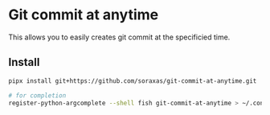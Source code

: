 # Git commit at anytime

This allows you to easily creates git commit at the specificied time.


## Install
```sh
pipx install git+https://github.com/soraxas/git-commit-at-anytime.git

# for completion
register-python-argcomplete --shell fish git-commit-at-anytime > ~/.config/fish/completions/git-commit-at-anytime.fish
```
